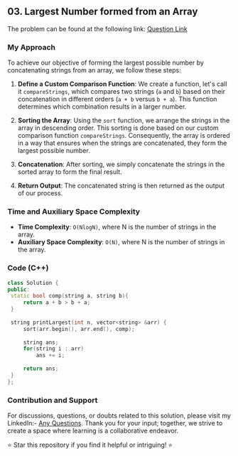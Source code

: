 ## 03. Largest Number formed from an Array
The problem can be found at the following link: [Question Link](https://www.geeksforgeeks.org/problems/largest-number-formed-from-an-array1117/1)

### My Approach 

To achieve our objective of forming the largest possible number by concatenating strings from an array, we follow these steps:

1. **Define a Custom Comparison Function**: We create a function, let's call it `compareStrings`, which compares two strings (`a` and `b`) based on their concatenation in different orders (`a + b` versus `b + a`). This function determines which combination results in a larger number.

2. **Sorting the Array**: Using the `sort` function, we arrange the strings in the array in descending order. This sorting is done based on our custom comparison function `compareStrings`. Consequently, the array is ordered in a way that ensures when the strings are concatenated, they form the largest possible number.

3. **Concatenation**: After sorting, we simply concatenate the strings in the sorted array to form the final result.

4. **Return Output**: The concatenated string is then returned as the output of our process.

### Time and Auxiliary Space Complexity

- **Time Complexity**: `O(NlogN)`, where N is the number of strings in the array.
- **Auxiliary Space Complexity**: `O(N)`, where N is the number of strings in the array.

### Code (C++)
```cpp
class Solution {
public:
 static bool comp(string a, string b){
     return a + b > b + a;
 }
 
 string printLargest(int n, vector<string> &arr) {
     sort(arr.begin(), arr.end(), comp);
     
     string ans;
     for(string i : arr)
         ans += i;
     
     return ans;
 }
};
```

### Contribution and Support

For discussions, questions, or doubts related to this solution, please visit my LinkedIn:- [Any Questions](https://www.linkedin.com/in/het-patel-8b110525a/). 
Thank you for your input; together, we strive to create a space where learning is a collaborative endeavor.

⭐ Star this repository if you find it helpful or intriguing! ⭐
